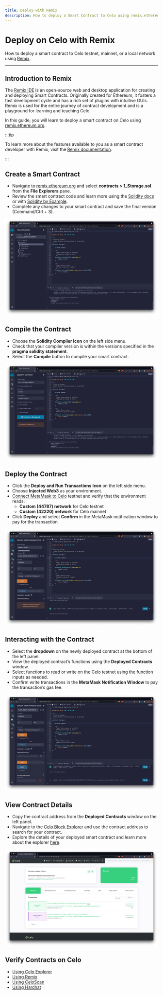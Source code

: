 ```yaml
---
title: Deploy with Remix
description: How to deploy a Smart Contract to Celo using remix.ethereum.org.
---
```


# Deploy on Celo with Remix

How to deploy a smart contract to Celo testnet, mainnet, or a local network using [Remix](https://remix.ethereum.org/).

---

## Introduction to Remix

The [Remix IDE](https://remix-project.org/) is an open-source web and desktop application for creating and deploying Smart Contracts. Originally created for Ethereum, it fosters a fast development cycle and has a rich set of plugins with intuitive GUIs. Remix is used for the entire journey of contract development and is a playground for learning and teaching Celo.

In this guide, you will learn to deploy a smart contract on Celo using [remix.ethereum.org](http://remix.ethereum.org).

:::tip

To learn more about the features available to you as a smart contract developer with Remix, visit the [Remix documentation](https://remix-ide.readthedocs.io/en/latest/).

:::

## Create a Smart Contract

-   Navigate to [remix.ethereum.org](http://remix.ethereum.org) and select **contracts > 1_Storage.sol** from the **File Explorers** pane.
-   Review the smart contract code and learn more using the [Solidity docs](https://docs.soliditylang.org/en/latest/) or with [Solidity by Example](https://solidity-by-example.org/).
-   Complete any changes to your smart contract and save the final version (Command/Ctrl + S).

![github](/img/doc-images/deploy-remix/image1.png)

## Compile the Contract

-   Choose the **Solidity Compiler Icon** on the left side menu.
-   Check that your compiler version is within the versions specified in the **pragma solidity statement**.
-   Select the **Compile** button to compile your smart contract.

![github](/img/doc-images/deploy-remix/image2.png)

## Deploy the Contract

-   Click the **Deploy and Run Transactions Icon** on the left side menu.
-   Choose **Injected Web3** as your environment.
-   [Connect MetaMask to Celo](/wallet/metamask/use) testnet and verify that the environment reads:
    -   **Custom (44787) network** for Celo testnet
    -   **Custom (42220) network** for Celo mainnet
-   Click **Deploy** and select **Confirm** in the MetaMask notification window to pay for the transaction

![github](/img/doc-images/deploy-remix/image3.png)

## Interacting with the Contract

-   Select the **dropdown** on the newly deployed contract at the bottom of the left panel.
-   View the deployed contract’s functions using the **Deployed Contracts** window.
-   Select functions to read or write on the Celo testnet using the function inputs as needed.
-   Confirm write transactions in the **MetaMask Notification Window** to pay the transaction’s gas fee.

![github](/img/doc-images/deploy-remix/image4.png)

## View Contract Details

-   Copy the contract address from the **Deployed Contracts** window on the left panel.
-   Navigate to the [Celo Block Explorer](https://explorer.celo.org/) and use the contract address to search for your contract.
-   Explore the details of your deployed smart contract and learn more about the explorer [here](http://docs.blockscout.com).

![github](/img/doc-images/deploy-remix/image6.png)

## Verify Contracts on Celo

-   [Using Celo Explorer](/developer/verify/celo-explorer)
-   [Using Remix](/developer/verify/remix)
-   [Using CeloScan](/developer/verify/celoscan)
-   [Using Hardhat](/developer/verify/hardhat)
